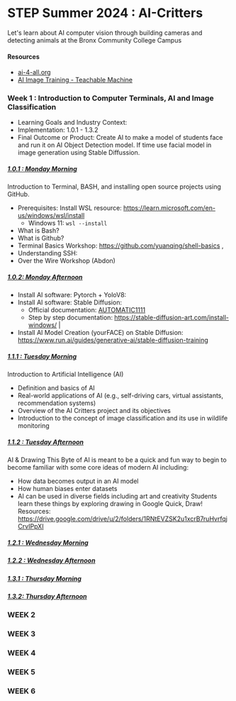 # STEP Summer 2024 : AI-Critters
Let's learn about AI computer vision through building cameras and detecting animals at the Bronx Community College Campus

#### Resources
- [ai-4-all.org](https://ai-4-all.org/resources/)
- [AI Image Training - Teachable Machine](https://teachablemachine.withgoogle.com/train/image)


### Week 1 : Introduction to Computer Terminals, AI and Image Classification
- Learning Goals and Industry Context: 
- Implementation: 1.0.1 - 1.3.2
- Final Outcome or Product: Create AI to make a model of students face and run it on AI Object Detection model.  If time use facial model in image generation using Stable Diffussion. 


##### <ins>1.0.1 : Monday Morning</ins>
Introduction to Terminal, BASH, and installing open source projects using GitHub. 
- Prerequisites: Install WSL resource: https://learn.microsoft.com/en-us/windows/wsl/install
  - Windows 11: `wsl --install`
- What is Bash?
- What is Github?
- Terminal Basics Workshop: https://github.com/yuanqing/shell-basics , 
- Understanding SSH: 
- Over the Wire Workshop (Abdon)
  
##### <ins>1.0.2: Monday Afternoon</ins>
- Install AI software: Pytorch + YoloV8: 
- Install AI software: Stable Diffusion:
  - Official documentation: [AUTOMATIC1111](https://github.com/AUTOMATIC1111/stable-diffusion-webui)
  - Step by step documentation: https://stable-diffusion-art.com/install-windows/ |
- Install AI Model Creation (yourFACE) on Stable Diffusion: https://www.run.ai/guides/generative-ai/stable-diffusion-training 


##### <ins>1.1.1 : Tuesday Morning</ins>
Introduction to Artificial Intelligence (AI)
- Definition and basics of AI
- Real-world applications of AI (e.g., self-driving cars, virtual assistants, recommendation systems)
- Overview of the AI Critters project and its objectives
- Introduction to the concept of image classification and its use in wildlife monitoring


##### <ins>1.1.2 : Tuesday Afternoon</ins>
AI & Drawing
This Byte of AI is meant to be a quick and fun way to begin to become familiar with some core ideas of modern AI including:
- How data becomes output in an AI model
- How human biases enter datasets
- AI can be used in diverse fields including art and creativity
Students learn these things by exploring drawing in Google Quick, Draw!
Resources: https://drive.google.com/drive/u/2/folders/1RNtEVZSK2u1xcrB7ruHvrfqjCrvIPpXI


##### <ins>1.2.1 : Wednesday Morning</ins>
##### <ins>1.2.2 : Wednesday Afternoon</ins>

##### <ins>1.3.1 : Thursday Morning</ins>
##### <ins>1.3.2: Thursday Afternoon</ins>



### WEEK 2

### WEEK 3

### WEEK 4

### WEEK 5

### WEEK 6


